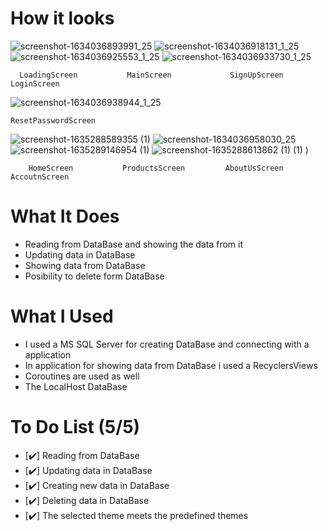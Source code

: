# How it looks

![screenshot-1634036893991_25](https://user-images.githubusercontent.com/66387359/136946115-397e2ec6-fced-4767-a029-a7ed3fffc329.png) ![screenshot-1634036918131_1_25](https://user-images.githubusercontent.com/66387359/136946144-94ba9f0c-d81d-4f33-a004-c52d168d16ef.png) ![screenshot-1634036925553_1_25](https://user-images.githubusercontent.com/66387359/136946153-1177c660-965c-47ff-bf88-90b48d405d0f.png) ![screenshot-1634036933730_1_25](https://user-images.githubusercontent.com/66387359/136946159-4eb4655e-7c71-488d-9b04-2b7240f904f1.png) 

      LoadingScreen           MainScreen             SignUpScreen           LoginScreen            
      
 ![screenshot-1634036938944_1_25](https://user-images.githubusercontent.com/66387359/136946165-381b2128-ed04-4d5c-ae59-578e54d2225b.png)
 
    ResetPasswordScreen
 
 ![screenshot-1635288589355 (1)](https://user-images.githubusercontent.com/66387359/138972811-417f7576-2726-4d1b-9490-ddc259a140b3.png) ![screenshot-1634036958030_25](https://user-images.githubusercontent.com/66387359/136946203-daf0558f-eec5-44e7-b85c-dbb1f3ae4d85.png) ![screenshot-1635289146954 (1)](https://user-images.githubusercontent.com/66387359/138972896-ec9bd853-e76b-484c-96db-812e3b63a9b1.png)
 ![screenshot-1635288613862 (1) (1)](https://user-images.githubusercontent.com/66387359/138972671-28926691-088c-4e29-9215-7cb29d030e43.png)
)

        HomeScreen           ProductsScreen         AboutUsScreen          AccoutnScreen        

# What It Does

- Reading from DataBase and showing the data from it
- Updating data in DataBase 
- Showing data from DataBase
- Posibility to delete form DataBase

# What I Used

- I used a MS SQL Server for creating DataBase and connecting with a application 
- In application for showing data from DataBase i used a RecyclersViews
- Coroutines are used as well
- The LocalHost DataBase 

# To Do List (5/5)

- [✔️] Reading from DataBase
- [✔️] Updating data in DataBase
- [✔️] Creating new data in DataBase
- [✔️] Deleting data in DataBase
- [✔️] The selected theme meets the predefined themes

